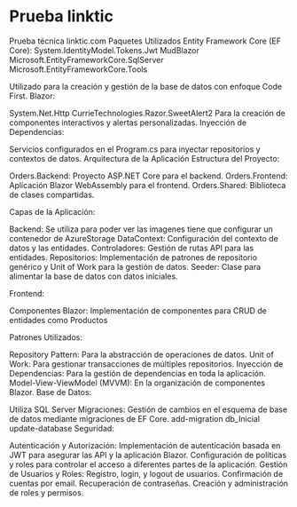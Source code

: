 # Prueba linktic
Prueba técnica linktic.com
Paquetes Utilizados
Entity Framework Core (EF Core):
System.IdentityModel.Tokens.Jwt
MudBlazor
Microsoft.EntityFrameworkCore.SqlServer
Microsoft.EntityFrameworkCore.Tools

Utilizado para la creación y gestión de la base de datos con enfoque Code First.
Blazor:

System.Net.Http
CurrieTechnologies.Razor.SweetAlert2
Para la creación de componentes interactivos y alertas personalizadas.
Inyección de Dependencias:

Servicios configurados en el Program.cs para inyectar repositorios y contextos de datos.
Arquitectura de la Aplicación
Estructura del Proyecto:

Orders.Backend: Proyecto ASP.NET Core para el backend.
Orders.Frontend: Aplicación Blazor WebAssembly para el frontend.
Orders.Shared: Biblioteca de clases compartidas.

Capas de la Aplicación:

Backend:
Se utiliza 
para poder ver las imagenes tiene que configurar un contenedor de AzureStorage
DataContext: Configuración del contexto de datos y las entidades.
Controladores: Gestión de rutas API para las entidades.
Repositorios: Implementación de patrones de repositorio genérico y Unit of Work para la gestión de datos.
Seeder: Clase para alimentar la base de datos con datos iniciales.

Frontend:

Componentes Blazor: Implementación de componentes para CRUD de entidades como Productos 

Patrones Utilizados:

Repository Pattern: Para la abstracción de operaciones de datos.
Unit of Work: Para gestionar transacciones de múltiples repositorios.
Inyección de Dependencias: Para la gestión de dependencias en toda la aplicación.
Model-View-ViewModel (MVVM): En la organización de componentes Blazor.
Base de Datos:

Utiliza SQL Server
Migraciones: Gestión de cambios en el esquema de base de datos mediante migraciones de EF Core.
add-migration db_Inicial
update-database
Seguridad:

Autenticación y Autorización:
Implementación de autenticación basada en JWT para asegurar las API y la aplicación Blazor.
Configuración de políticas y roles para controlar el acceso a diferentes partes de la aplicación.
Gestión de Usuarios y Roles:
Registro, login, y logout de usuarios.
Confirmación de cuentas por email.
Recuperación de contraseñas.
Creación y administración de roles y permisos.

